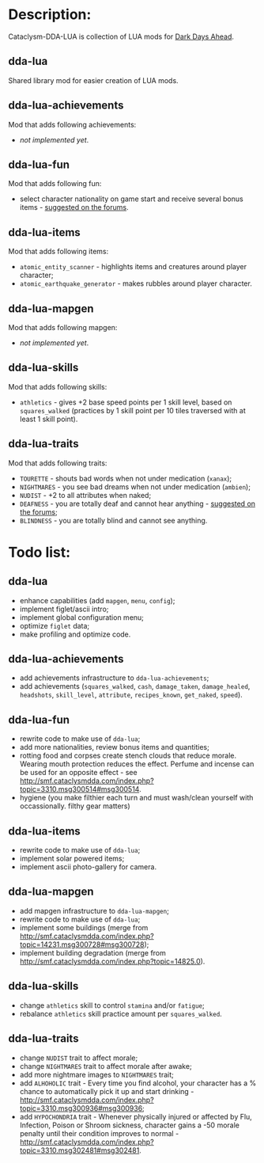 # Description:

Cataclysm-DDA-LUA is collection of LUA mods for [Dark Days Ahead](http://en.cataclysmdda.com/).

## dda-lua

Shared library mod for easier creation of LUA mods.

## dda-lua-achievements

Mod that adds following achievements:

- *not implemented yet*.

## dda-lua-fun

Mod that adds following fun:

- select character nationality on game start and receive several bonus items - [suggested on the forums](http://smf.cataclysmdda.com/index.php?topic=3310.msg303300#msg303300).

## dda-lua-items

Mod that adds following items:

- `atomic_entity_scanner` - highlights items and creatures around player character;
- `atomic_earthquake_generator` - makes rubbles around player character.

## dda-lua-mapgen

Mod that adds following mapgen:

- *not implemented yet*.

## dda-lua-skills

Mod that adds following skills:

- `athletics` - gives +2 base speed points per 1 skill level, based on `squares_walked` (practices by 1 skill point per 10 tiles traversed with at least 1 skill point).

## dda-lua-traits

Mod that adds following traits:

- `TOURETTE` - shouts bad words when not under medication (`xanax`);
- `NIGHTMARES` - you see bad dreams when not under medication (`ambien`);
- `NUDIST` - +2 to all attributes when naked;
- `DEAFNESS` - you are totally deaf and cannot hear anything - [suggested on the forums](http://smf.cataclysmdda.com/index.php?topic=3310.msg302708#msg302708);
- `BLINDNESS` - you are totally blind and cannot see anything.

# Todo list:

## dda-lua

- enhance capabilities (add `mapgen`, `menu`, `config`);
- implement figlet/ascii intro;
- implement global configuration menu;
- optimize `figlet` data;
- make profiling and optimize code.

## dda-lua-achievements

- add achievements infrastructure to `dda-lua-achievements`;
- add achievements (`squares_walked`, `cash`, `damage_taken`, `damage_healed`, `headshots`, `skill_level`, `attribute`, `recipes_known`, `get_naked`, `speed`).

## dda-lua-fun

- rewrite code to make use of `dda-lua`;
- add more nationalities, review bonus items and quantities;
- rotting food and corpses create stench clouds that reduce morale. Wearing mouth protection reduces the effect. Perfume and incense can be used for an opposite effect - see http://smf.cataclysmdda.com/index.php?topic=3310.msg300514#msg300514.
- hygiene (you make filthier each turn and must wash/clean yourself with occassionally. filthy gear matters)

## dda-lua-items

- rewrite code to make use of `dda-lua`;
- implement solar powered items;
- implement ascii photo-gallery for camera.


## dda-lua-mapgen

- add mapgen infrastructure to `dda-lua-mapgen`;
- rewrite code to make use of `dda-lua`;
- implement some buildings (merge from http://smf.cataclysmdda.com/index.php?topic=14231.msg300728#msg300728);
- implement building degradation (merge from http://smf.cataclysmdda.com/index.php?topic=14825.0).

## dda-lua-skills

- change `athletics` skill to control `stamina` and/or `fatigue`;
- rebalance `athletics` skill practice amount per `squares_walked`.

## dda-lua-traits

- change `NUDIST` trait to affect morale;
- change `NIGHTMARES` trait to affect morale after awake;
- add more nightmare images to `NIGHTMARES` trait;
- add `ALHOHOLIC` trait - Every time you find alcohol, your character has a % chance to automatically pick it up and start drinking - http://smf.cataclysmdda.com/index.php?topic=3310.msg300936#msg300936;
- add `HYPOCHONDRIA` trait - Whenever physically injured or affected by Flu, Infection, Poison or Shroom sickness, character gains a -50 morale penalty until their condition improves to normal - http://smf.cataclysmdda.com/index.php?topic=3310.msg302481#msg302481.
